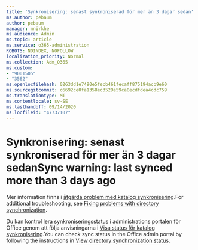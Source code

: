 ```yaml
---
title: 'Synkronisering: senast synkroniserad för mer än 3 dagar sedan'
ms.author: pebaum
author: pebaum
manager: mnirkhe
ms.audience: Admin
ms.topic: article
ms.service: o365-administration
ROBOTS: NOINDEX, NOFOLLOW
localization_priority: Normal
ms.collection: Adm_O365
ms.custom:
- "9001505"
- "3562"
ms.openlocfilehash: 0263dd1e7490e5fecb461fecaff875194acb9e60
ms.sourcegitcommit: c6692ce0fa1358ec3529e59ca0ecdfdea4cdc759
ms.translationtype: MT
ms.contentlocale: sv-SE
ms.lasthandoff: 09/14/2020
ms.locfileid: "47737107"
---
```

# <a name="sync-warning-last-synced-more-than-3-days-ago"></a><span data-ttu-id="5cacc-102">Synkronisering: senast synkroniserad för mer än 3 dagar sedan</span><span class="sxs-lookup"><span data-stu-id="5cacc-102">Sync warning: last synced more than 3 days ago</span></span>

<span data-ttu-id="5cacc-103">Mer information finns i [åtgärda problem med katalog synkronisering](https://docs.microsoft.com/office365/enterprise/fix-problems-with-directory-synchronization).</span><span class="sxs-lookup"><span data-stu-id="5cacc-103">For additional troubleshooting, see [Fixing problems with directory synchronization](https://docs.microsoft.com/office365/enterprise/fix-problems-with-directory-synchronization).</span></span>

<span data-ttu-id="5cacc-104">Du kan kontrol lera synkroniseringsstatus i administrations portalen för Office genom att följa anvisningarna i [Visa status för katalog synkronisering](https://docs.microsoft.com/office365/enterprise/view-directory-synchronization-status).</span><span class="sxs-lookup"><span data-stu-id="5cacc-104">You can check sync status in the Office admin portal by following the instructions in [View directory synchronization status](https://docs.microsoft.com/office365/enterprise/view-directory-synchronization-status).</span></span>

